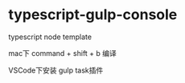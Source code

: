 # typescript-gulp-console
typescript node template

mac下
command + shift + b 编译

VSCode下安装 gulp task插件